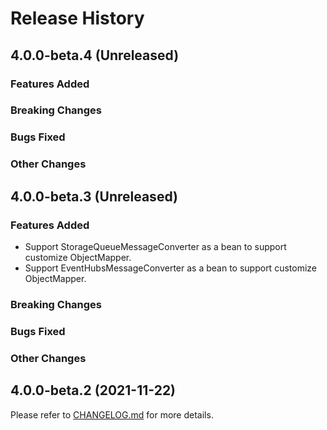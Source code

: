 # Release History

## 4.0.0-beta.4 (Unreleased)

### Features Added

### Breaking Changes

### Bugs Fixed

### Other Changes

## 4.0.0-beta.3 (Unreleased)

### Features Added
- Support StorageQueueMessageConverter as a bean to support customize ObjectMapper.
- Support EventHubsMessageConverter as a bean to support customize ObjectMapper.
### Breaking Changes

### Bugs Fixed

### Other Changes

## 4.0.0-beta.2 (2021-11-22)

Please refer to [CHANGELOG.md](https://github.com/Azure/azure-sdk-for-java/blob/430fdbfae956667b1576a8e6b609810b9441442c/sdk/spring/CHANGELOG.md) for more details.

